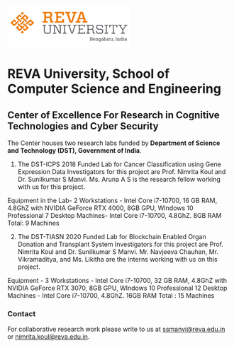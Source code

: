 ![REVA Logo](revalogo2.png)
# REVA University, School of Computer Science and Engineering
## Center of Excellence For Research in Cognitive Technologies and Cyber Security
The Center houses two research labs funded by **Department of Science and Technology (DST), Government of India**. 

1. The DST-ICPS 2018 Funded Lab for Cancer Classification using Gene Expression Data
Investigators for this project are Prof. Nimrita Koul and Dr. Sunilkumar S Manvi. Ms. Aruna A S is the research fellow working with us for this project.

Equipment in the Lab-
2 Workstations - Intel Core i7-10700, 16 GB RAM, 4.8GhZ with NVIDIA GeForce RTX 4000, 8GB GPU, WIndows 10 Professional
7 Desktop Machines- Intel Core i7-10700, 4.8GhZ. 8GB RAM
Total:  9 Machines

2. The DST-TIASN 2020 Funded Lab for Blockchain Enabled Organ Donation and Transplant System
Investigators for this project are Prof. Nimrita Koul and Dr. Sunilkumar S Manvi. Mr. Navjeeva Chauhan, Mr. Vikramaditya, and Ms. Likitha are the interns working with us on this project.

Equipment - 
3 Workstations - Intel Core i7-10700, 32 GB RAM, 4.8GhZ with NVIDIA GeForce RTX 3070, 8GB GPU, WIndows 10 Professional
12 Desktop Machines - Intel Core i7-10700, 4.8GhZ. 16GB RAM
Total : 15 Machines


### Contact
For collaborative research work please write to us at ssmanvi@reva.edu.in or nimrita.koul@reva.edu.in.

